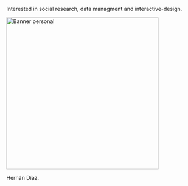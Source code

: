 
Interested in social research, data managment and interactive-design.

<p align="left">
  <img src="https://d3nmwx7scpuzgc.cloudfront.net/sites/default/files/amazonas_003_0.jpg" alt="Banner personal" width="400"/>
</p>
Hernán Díaz.

